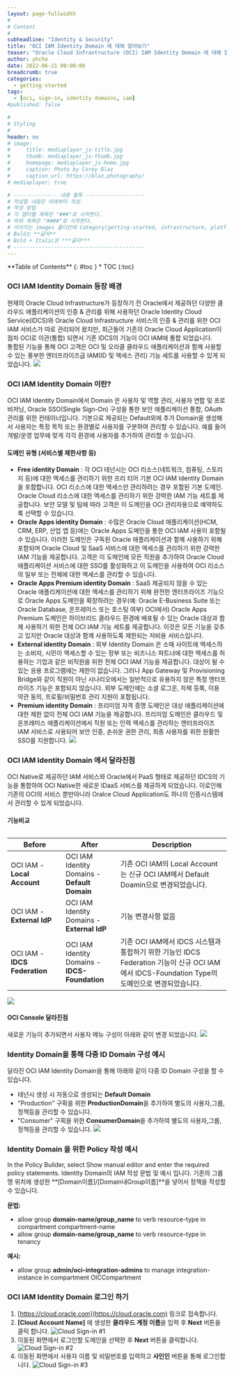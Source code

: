 ```yaml
---
layout: page-fullwidth
#
# Content
#
subheadline: "Identity & Security"
title: "OCI IAM Identity Domain 에 대해 알아보기"
teaser: "Oracle Cloud Infrastructure (OCI) IAM Identity Domain 에 대해 알아봅니다."
author: yhcho
date: 2022-06-21 00:00:00
breadcrumb: true
categories:
  - getting-started
tags:
  - [oci, sign-in, identity domains, iam]
#published: false

#
# Styling
#
header: no
# image:
#     title: mediaplayer_js-title.jpg
#     thumb: mediaplayer_js-thumb.jpg
#     homepage: mediaplayer_js-home.jpg
#     caption: Photo by Corey Blaz
#     caption_url: https://blaz.photography/
# mediaplayer: true

# -------------- 내용 필독 -------------------
# 작성할 내용은 아래부터 작성
# 작성 방법
# 각 챕터별 제목은 "###"로 시작한다.
# 하위 제목은 "####"로 시작한다.
# 이미지는 images 폴더안에 Category(getting-started, infrastructure, platform, database, aiml)에 넣고 사용 시 "../../images/카테고리명/이미지" 형태로 참조한다.
# Bold는 **글자**
# Bold + Italic은 ***글자***
# ------------------------------------------
---
```


<div class="panel radius" markdown="1">
**Table of Contents**
{: #toc }
*  TOC
{:toc}
</div>

### OCI IAM Identity Domain 등장 배경
현재의 Oracle Cloud Infrastructure가 등장하기 전 Oracle에서 제공하던 다양한 클라우드 애플리케이션의 인증 & 관리를 위해 사용하던 Oracle Identity Cloud Service(IDCS)와 
Oracle Cloud Infrastructure 서비스의 인증 & 관리를 위한 OCI IAM 서비스가 따로 관리되어 왔지만, 최근들어 기존의 Oracle Cloud Application이 점차 OCI로 이관(통합) 되면서 기존 IDCS의 기능이 OCI IAM에 통합 되었습니다.<br>
통합된 기능을 통해 OCI 고객은 OCI 및 오라클 클라우드 애플리케이션과 함께 사용할 수 있는 풍부한 엔터프라이즈급 IAM(ID 및 액세스 관리) 기능 세트를 사용할 수 있게 되었습니다.
![](/assets/img/getting-started/2022/oci-new-iam-changes.png " ")

### OCI IAM Identity Domain 이란?
OCI IAM Identity Domain에서 Domain 은 사용자 및 역할 관리, 사용자 연합 및 프로비저닝, Oracle SSO(Single Sign-On) 구성을 통한 보안 애플리케이션 통합, OAuth 관리를 위한 컨테이너입니다. 
기본으로 제공되는 Default외에 추가 Domain을 생성해서 사용자는 특정 목적 또는 환경별로 사용자를 구분하여 관리할 수 있습니다. 예를 들어 개발/운영 업무에 맞게 각각 환경에 사용자를 추가하여 관리할 수 있습니다.

#### 도메인 유형 (서비스별 제한사항 등)
- **Free identity Domain** : 각 OCI 테넌시는 OCI 리소스(네트워크, 컴퓨팅, 스토리지 등)에 대한 액세스를 관리하기 위한 프리 티어 기본 OCI IAM Identity Domain 을 포함합니다. OCI 리소스에 대한 액세스만 관리하려는 경우 포함된 기본 도메인. Oracle Cloud 리소스에 대한 액세스를 관리하기 위한 강력한 IAM 기능 세트를 제공합니다. 보안 모델 및 팀에 따라 고객은 이 도메인을 OCI 관리자용으로 예약하도록 선택할 수 있습니다.
- **Oracle Apps identity Domain** : 수많은 Oracle Cloud 애플리케이션(HCM, CRM, ERP, 산업 앱 등)에는 Oracle Apps 도메인을 통한 OCI IAM 사용이 포함될 수 있습니다. 이러한 도메인은 구독된 Oracle 애플리케이션과 함께 사용하기 위해 포함되며 Oracle Cloud 및 SaaS 서비스에 대한 액세스를 관리하기 위한 강력한 IAM 기능을 제공합니다. 고객은 이 도메인에 모든 직원을 추가하여 Oracle Cloud 애플리케이션 서비스에 대한 SSO를 활성화하고 이 도메인을 사용하여 OCI 리소스의 일부 또는 전체에 대한 액세스를 관리할 수 있습니다.
- **Oracle Apps Premium identity Domain** : SaaS 제공되지 않을 수 있는 Oracle 애플리케이션에 대한 액세스를 관리하기 위해 완전한 엔터프라이즈 기능으로 Oracle Apps 도메인을 확장하려는 경우(예: Oracle E-Business Suite 또는 Oracle Database, 온프레미스 또는 호스팅 여부) OCI에서) Oracle Apps Premium 도메인은 하이브리드 클라우드 환경에 배포될 수 있는 Oracle 대상과 함께 사용하기 위한 전체 OCI IAM 기능 세트를 제공합니다. 이것은 모든 기능을 갖추고 있지만 Oracle 대상과 함께 사용하도록 제한되는 저비용 서비스입니다.
- **External identity Domain** : 외부 Identity Domain 은 소매 사이트에 액세스하는 소비자, 시민이 액세스할 수 있는 정부 또는 비즈니스 파트너에 대한 액세스를 허용하는 기업과 같은 비직원을 위한 전체 OCI IAM 기능을 제공합니다. 대상이 될 수 있는 응용 프로그램에는 제한이 없습니다. 그러나 App Gateway 및 Provisioning Bridge와 같이 직원이 아닌 시나리오에서는 일반적으로 유용하지 않은 특정 엔터프라이즈 기능은 포함되지 않습니다. 외부 도메인에는 소셜 로그온, 자체 등록, 이용 약관 동의, 프로필/비밀번호 관리 지원이 포함됩니다.
- **Premium identity Domain** : 프리미엄 자격 증명 도메인은 대상 애플리케이션에 대한 제한 없이 전체 OCI IAM 기능을 제공합니다. 프리미엄 도메인은 클라우드 및 온프레미스 애플리케이션에서 직원 또는 인력 액세스를 관리하는 엔터프라이즈 IAM 서비스로 사용되어 보안 인증, 손쉬운 권한 관리, 최종 사용자를 위한 원활한 SSO를 지원합니다.
![](/assets/img/getting-started/2022/oci-iam-identity-domain-types.png " ")

### OCI IAM Identity Domain 에서 달라진점
OCI Native로 제공하던 IAM 서비스와 Oracle에서 PaaS 형태로 제공하던 IDCS의 기능을 통합하여 OCI Native한 새로운 IDaaS 서비스를 제공하게 되었습니다.
이로인해 기존의 OCI의 서비스 뿐만아니라 Oralce Cloud Application도 하나의 인증시스템에서 관리할 수 있게 되었습니다.

#### 기능비교
<table class="table vl-table-bordered vl-table-divider-col" summary="OCI IAM 변경사항 설명"><caption></caption><colgroup><col><col><col></colgroup><thead class="thead">
      <tr class="row">
      <th class="entry" id="About__entry__1" style="width:25%;">Before</th>
      <th class="entry" id="About__entry__2" style="width:25%;">After</th>
      <th class="entry" id="About__entry__3" style="width:50%;">Description</th>
      </tr>
      </thead><tbody class="tbody">
      <tr class="row">
      <td class="entry" headers="About__entry__1">OCI IAM - <b>Local Account</b></td>
      <td class="entry" headers="About__entry__2">OCI IAM Identity Domains - <b>Default Domain</b></td>
      <td class="entry" headers="About__entry__3">기존 OCI IAM의 Local Account는 신규 OCI IAM에서 Default Doamin으로 변경되었습니다.</td>
      </tr>
      <tr class="row">
      <td class="entry" headers="About__entry__1">OCI IAM - <b>External IdP</b></td>
      <td class="entry" headers="About__entry__2">OCI IAM Identity Domains - <b>External IdP</b></td>
      <td class="entry" headers="About__entry__3">기능 변경사항 없음</td>
      </tr>
      <tr class="row">
      <td class="entry" headers="About__entry__1">OCI IAM - <b>IDCS Federation</b></td>
      <td class="entry" headers="About__entry__2">OCI IAM Identity Domains - <b>IDCS-Foundation</b></td>
      <td class="entry" headers="About__entry__3">기존 OCI IAM에서 IDCS 시스템과 통합하기 위한 기능인 IDCS Federation 기능이 신규 OCI IAM에서 IDCS-Foundation Type의 도메인으로 변경되었습니다.</td>
      </tr>
      </tbody>
</table>

![](/assets/img/getting-started/2022/oci-identity-domain-changes.png " ")

#### OCI Console 달라진점
새로운 기능이 추가되면서 사용자 메뉴 구성이 아래와 같이 변경 되었습니다.
![](/assets/img/getting-started/2022/oci-iam-console-changes-1.png " ")

### Identity Domain을 통해 다중 ID Domain 구성 예시
달라진 OCI IAM Identity Domain을 통해 아래와 같이 다중 ID Domain 구성을 할 수 있습니다.
  - 테넌시 생성 시 자동으로 생성되는 **Default Domain**
  - "Production" 구획을 위한 **ProductionDomain**을 추가하여 별도의 사용자,그룹,정책등을 관리할 수 있습니다.
  - "Consumer" 구획을 위한 **ConsumerDomain**을 추가하여 별도의 사용자,그룹,정책등을 관리할 수 있습니다.
![](/assets/img/getting-started/2022/oci-identity-domain-example.png " ")

### Identity Domain 을 위한 Policy 작성 예시
In the Policy Builder, select Show manual editor and enter the required policy statements.
Identity Domain의 IAM 작성 문법 및 예시 입니다. 기존의 그룹명 위치에 생성한 **[Domain이름]/[Domain내Group이름]**을 넣어서 정책을 작성할 수 있습니다.

**문법:**
 - allow group **domain-name/group_name** to verb resource-type in compartment compartment-name
 - allow group **domain-name/group_name** to verb resource-type in tenancy

**예시:**
 - allow group **admin/oci-integration-admins** to manage integration-instance in compartment OICCompartment


### OCI IAM Identity Domain 로그인 하기
1. [https://cloud.oracle.com](https://cloud.oracle.com) 링크로 접속합니다.
2. **[Cloud Account Name]** 에 생성한 **클라우드 계정 이름**을 입력 후 **Next** 버튼을 클릭 합니다.
   ![Cloud Sign-in #1](/assets/img/getting-started/2022/oci-cloud-sign-in.png " ")
3. 이동된 화면에서 로그인할 도메인을 선택한 후 **Next** 버튼을 클릭합니다.
   ![Cloud Sign-in #2](/assets/img/getting-started/2022/oci-cloud-id-sign-in.png " ")
5. 이동된 화면에서 사용자 이름 및 비밀번호를 입력하고 **사인인** 버튼을 통해 로그인합니다.
   ![Cloud Sign-in #3](/assets/img/getting-started/2022/oci-cloud-id-sign-in2.png)
